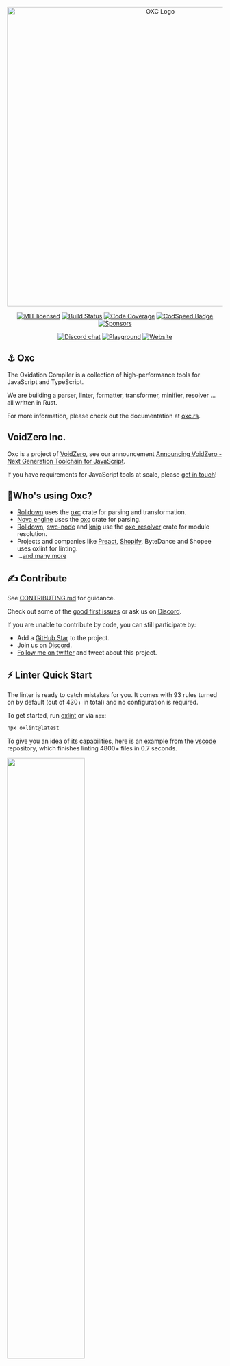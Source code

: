 <p align="center">
  <img alt="OXC Logo" src="https://cdn.jsdelivr.net/gh/oxc-project/oxc-assets/preview-universal.png" width="700">
</p>

<div align="center">

[![MIT licensed][license-badge]][license-url]
[![Build Status][ci-badge]][ci-url]
[![Code Coverage][code-coverage-badge]][code-coverage-url]
[![CodSpeed Badge](https://img.shields.io/endpoint?url=https://codspeed.io/badge.json)](https://codspeed.io/oxc-project/oxc)
[![Sponsors][sponsors-badge]][sponsors-url]

[![Discord chat][discord-badge]][discord-url]
[![Playground][playground-badge]][playground-url]
[![Website][website-badge]][website-url]

</div>

## ⚓ Oxc

The Oxidation Compiler is a collection of high-performance tools for JavaScript and TypeScript.

We are building a parser, linter, formatter, transformer, minifier, resolver ... all written in Rust.

For more information, please check out the documentation at [oxc.rs](https://oxc.rs).

## VoidZero Inc.

Oxc is a project of [VoidZero](https://voidzero.dev/), see our announcement [Announcing VoidZero - Next Generation Toolchain for JavaScript](https://voidzero.dev/blog).

If you have requirements for JavaScript tools at scale, please [get in touch](https://forms.gle/WQgjyzYJpwurpxWKA)!

## 🙋Who's using Oxc?

- [Rolldown] uses the [oxc][docs-oxc-url] crate for parsing and transformation.
- [Nova engine](https://trynova.dev) uses the [oxc][docs-oxc-url] crate for parsing.
- [Rolldown][rolldown], [swc-node](https://github.com/swc-project/swc-node) and [knip](https://github.com/webpro-nl/knip) use the [oxc_resolver][docs-resolver-url] crate for module resolution.
- Projects and companies like [Preact](https://github.com/preactjs/preact/blob/4c20c23c16dd60f380ce9fe98afc93041a7e1562/oxlint.json), [Shopify](https://oxc.rs/blog/2023-12-12-announcing-oxlint.html#_50-100-times-faster-than-eslint), ByteDance and Shopee uses oxlint for linting.
- ...[and many more](https://oxc.rs/docs/guide/projects.html)

## ✍️ Contribute

See [CONTRIBUTING.md](./CONTRIBUTING.md) for guidance.

Check out some of the [good first issues](https://github.com/oxc-project/oxc/contribute) or ask us on [Discord][discord-url].

If you are unable to contribute by code, you can still participate by:

- Add a [GitHub Star](https://github.com/oxc-project/oxc/stargazers) to the project.
- Join us on [Discord][discord-url].
- [Follow me on twitter](https://twitter.com/boshen_c) and tweet about this project.

## ⚡️ Linter Quick Start

The linter is ready to catch mistakes for you. It comes with 93 rules turned on by default (out of 430+ in total) and no configuration is required.

To get started, run [oxlint][npm-oxlint] or via `npx`:

```bash
npx oxlint@latest
```

To give you an idea of its capabilities, here is an example from the [vscode] repository, which finishes linting 4800+ files in 0.7 seconds.

<p float="left" align="left">
  <img src="https://cdn.jsdelivr.net/gh/oxc-project/oxc-assets/linter-screenshot.png" width="60%">
</p>

## ⚡️ Performance

- The parser aims to be the fastest Rust-based ready-for-production parser.
- The linter is more than 50 times faster than [ESLint], and scales with the number of CPU cores.

<p float="left" align="middle">
  <img src="https://raw.githubusercontent.com/Boshen/bench-javascript-parser-written-in-rust/main/bar-graph.svg" width="49%">
  <img src="https://raw.githubusercontent.com/Boshen/bench-javascript-linter/main/bar-graph.svg" width="49%">
</p>

## ⌨️ Rust, Node.js and Wasm Usage

### Rust

Individual crates are published, you may use them to build your own JavaScript tools.

- The umbrella crate [oxc][docs-oxc-url] exports all public crates from this repository.
- The AST and parser crates [oxc_ast][docs-ast-url] and [oxc_parser][docs-parser-url] are production ready.
- The resolver crate [oxc_resolver][docs-resolver-url] for module resolution is also production ready.
- Example usages of these crates can be found in their respective `crates/*/examples` directory.

While Rust has gained a reputation for its comparatively slower compilation speed,
we have dedicated significant effort to fine-tune the Rust compilation speed.
Our aim is to minimize any impact on your development workflow,
ensuring that developing your own Oxc based tools remains a smooth and efficient experience.

This is demonstrated by our [CI runs](https://github.com/oxc-project/oxc/actions/workflows/ci.yml?query=branch%3Amain),
where warm runs complete in 3 minutes.

### Node.js

- via napi: [oxc-parser][npm-napi-parser], [oxc-transform][npm-napi-transform]

### Wasm

- [@oxc-parser/wasm](https://www.npmjs.com/package/@oxc-parser/wasm)

---

## 🎯 Tools

- [AST and Parser](#-ast-and-parser)
- [Linter](#-linter)
- [Resolver](#-resolver)
- [Minifier](#-minifier)
- [Formatter](#-formatter)
- [Transformer](#-transformer)

### 🔸 AST and Parser

Oxc maintains its own AST and parser, which is by far the fastest and most conformant JavaScript and TypeScript (including JSX and TSX) parser written in Rust.

As the parser often represents a key performance bottleneck in JavaScript tooling,
any minor improvements can have a cascading effect on our downstream tools.
By developing our parser, we have the opportunity to explore and implement well-researched performance techniques.

While many existing JavaScript tools rely on [estree] as their AST specification,
a notable drawback is its abundance of ambiguous nodes.
This ambiguity often leads to confusion during development with [estree].

The Oxc AST differs slightly from the [estree] AST by removing ambiguous nodes and introducing distinct types.
For example, instead of using a generic [estree] `Identifier`,
the Oxc AST provides specific types such as `BindingIdentifier`, `IdentifierReference`, and `IdentifierName`.
This clear distinction greatly enhances the development experience by aligning more closely with the ECMAScript specification.

#### 🏆 Parser Performance

Our [benchmark][parser-benchmark] reveals that the Oxc parser surpasses the speed of the [swc] parser by approximately 3 times and the [Biome][biome] parser by 5 times.

<details>
  <summary>How is it so fast?</summary>
  <ul>
    <li>AST is allocated in a memory arena (<a href="https://crates.io/crates/bumpalo">bumpalo</a>) for fast AST memory allocation and deallocation.</li>
    <li>Short strings are inlined by <a href="https://crates.io/crates/compact_str">CompactString</a>.</li>
    <li>No other heap allocations are done except the above two.</li>
    <li>Scope binding, symbol resolution and some syntax errors are not done in the parser, they are delegated to the semantic analyzer.</li>
  </ul>
</details>

### 🔸 Linter

The linter embraces convention over configuration, eliminating the need for extensive configuration and plugin setup.
Unlike other linters like [ESLint], which often require intricate configurations and plugin installations (e.g. [@typescript-eslint]),
our linter only requires a single command that you can immediately run on your codebase:

```bash
npx oxlint@latest
```

#### 🏆 Linter Performance

The linter is 50 - 100 times faster than [ESLint] depending on the number of rules and number of CPU cores used.
It completes in less than a second for most codebases with a few hundred files and completes in a few seconds for
larger monorepos. See [bench-javascript-linter](https://github.com/Boshen/bench-javascript-linter) for details.

As an upside, the binary is approximately 5MB, whereas [ESLint] and its associated plugin dependencies can easily exceed 100.

You may also download the linter binary from the [latest release tag](https://github.com/oxc-project/oxc/releases/latest) as a standalone binary,
this lets you run the linter without a Node.js installation in your CI.

<details>
  <summary>How is it so fast?</summary>
  <ul>
    <li>Oxc parser is used.</li>
    <li>AST visit is a fast operation due to linear memory scan from the memory arena.</li>
    <li>Files are linted in a multi-threaded environment, so scales with the total number of CPU cores.</li>
    <li>Every single lint rule is tuned for performance.</li>
  </ul>
</details>

### 🔸 Resolver

Module resolution plays a crucial role in JavaScript tooling, especially for tasks like multi-file analysis or bundling. However, it can often become a performance bottleneck.
To address this, we developed [oxc_resolver][docs-resolver-url].

The resolver is production-ready and is currently being used in [Rolldown][rolldown]. Usage and examples can be found in its own [repository](https://github.com/oxc-project/oxc_resolver).

### 🔸 Transformer

A transformer is responsible for turning higher versions of ECMAScript to a lower version that can be used in older browsers.

TypeScript, React, ES6 transforms are complete.

[oxc-transform][npm-napi-transform] can be used for experimentation.

### 🔸 Isolated Declarations

[TypeScript Isolated Declarations Emit](https://devblogs.microsoft.com/typescript/announcing-typescript-5-5/#isolated-declarations) without using the TypeScript compiler.

Our [benchmark](https://github.com/oxc-project/bench-transformer) indicates that our implementation is at least 20 times faster than the TypeScript compiler.

The [npm package](https://www.npmjs.com/package/oxc-transform) or [crate](https://crates.io/crates/oxc_isolated_declarations) can be used for this task.

### 🔸 Minifier

JavaScript minification plays a crucial role in optimizing website performance as it reduces the amount of data sent to users,
resulting in faster page loads.
This holds tremendous economic value, particularly for e-commerce websites, where every second can equate to millions of dollars.

However, existing minifiers typically require a trade-off between compression quality and speed.
You have to choose between the slowest for the best compression or the fastest for less compression.
But what if we could develop a faster minifier without compromising on compression?

We are actively working on a prototype that aims to achieve this goal,
by porting all test cases from well-known minifiers such as [google-closure-compiler], [terser], [esbuild], and [tdewolff-minify].

Preliminary results indicate that we are on track to achieve our objectives.
With the Oxc minifier, you can expect faster minification times without sacrificing compression quality.

See [minification benchmarks](https://github.com/privatenumber/minification-benchmarks) for comparisons.

### 🔸 Formatter

While [prettier] has established itself as the de facto code formatter for JavaScript, there is a significant demand in the developer community for a less opinionated alternative. Recognizing this need, our ambition is to undertake research and development to create a new JavaScript formatter that offers increased flexibility and customization options.

The [prototype](https://github.com/oxc-project/oxc/tree/main/crates/oxc_formatter) is currently work in progress.

---

## 🧪Test Infrastructure

In Oxc, correctness and reliability are taken extremely seriously.

We spend half of our time on strengthening the test infrastructure to prevent problems from propagating to downstream tools.

[Test Infrastructure](https://oxc.rs/docs/learn/architecture/test.html) documents our test procedures:

- Conformance suite on Test262, Babel, TypeScript
- Lots of fuzzing
- Linter snapshot diagnostics
- oxlint ecosystem ci
- Idempotency testing
- Code coverage
- End to end 3000 top npm packages

---

## 📚 Learning Resources

- My small tutorial on [how to write a JavaScript Parser in Rust](https://oxc.rs/docs/learn/parser_in_rust/intro.html)
- My small article [Pursuit of Performance on Building a JavaScript Compiler](https://oxc.rs/docs/learn/performance.html)
- [And more](https://oxc.rs/docs/learn/references.html)

## 🤝 Credits

This project was incubated with the assistance of these exceptional mentors and their projects:

- [Biome][biome] - [@ematipico](https://github.com/ematipico)
- [Ruff][ruff] - [@charliermarsh](https://github.com/charliermarsh), [@MichaReiser](https://github.com/MichaReiser)
- [quick-lint-js](https://github.com/quick-lint/quick-lint-js) - [@strager](https://github.com/strager)
- [elm-review](https://package.elm-lang.org/packages/jfmengels/elm-review/latest) - [@jfmengels](https://github.com/jfmengels)

Special thanks go to

- [@domonji](https://github.com/domonji) for bootstrapping this project together, and also completing the TypeScript parser.
- [@tongtong-lu](https://github.com/tongtong-lu) and [@guan-wy](https://github.com/guan-wy) for designing the [project logo](https://github.com/oxc-project/oxc-assets).

## ❤ Who's [Sponsoring Oxc](https://github.com/sponsors/Boshen)?

<p align="center">
  <a href="https://github.com/sponsors/Boshen">
    <img src="https://raw.githubusercontent.com/Boshen/sponsors/main/sponsors.svg" alt="My sponsors" />
  </a>
</p>

## 📖 License

Oxc is free and open-source software licensed under the [MIT License](./LICENSE).

Oxc ports or copies code from other open source projects, their licenses are listed in [**Third-party library licenses**](./THIRD-PARTY-LICENSE).

[discord-badge]: https://img.shields.io/discord/1079625926024900739?logo=discord&label=Discord
[discord-url]: https://discord.gg/9uXCAwqQZW
[license-badge]: https://img.shields.io/badge/license-MIT-blue.svg
[license-url]: https://github.com/oxc-project/oxc/blob/main/LICENSE
[ci-badge]: https://github.com/oxc-project/oxc/actions/workflows/ci.yml/badge.svg?event=push&branch=main
[ci-url]: https://github.com/oxc-project/oxc/actions/workflows/ci.yml?query=event%3Apush+branch%3Amain
[npm-badge]: https://img.shields.io/npm/v/oxlint/latest?color=brightgreen
[npm-url]: https://www.npmjs.com/package/oxlint/v/latest
[code-size-badge]: https://img.shields.io/github/languages/code-size/oxc-project/oxc
[code-size-url]: https://github.com/oxc-project/oxc
[code-coverage-badge]: https://codecov.io/gh/oxc-project/oxc/graph/badge.svg?token=FVHEH0BQLJ
[code-coverage-url]: https://codecov.io/gh/oxc-project/oxc
[sponsors-badge]: https://img.shields.io/github/sponsors/Boshen
[sponsors-url]: https://github.com/sponsors/Boshen
[playground-badge]: https://img.shields.io/badge/Playground-blue?color=9BE4E0
[playground-url]: https://playground.oxc.rs/
[website-badge]: https://img.shields.io/badge/Website-blue
[website-url]: https://oxc.rs
[crate-oxc-url]: https://crates.io/crates/oxc
[crate-ast-url]: https://crates.io/crates/oxc_ast
[crate-parser-url]: https://crates.io/crates/oxc_parser
[docs-oxc-url]: https://docs.rs/oxc
[docs-ast-url]: https://docs.rs/oxc_ast
[docs-parser-url]: https://docs.rs/oxc_parser
[docs-resolver-url]: https://docs.rs/oxc_resolver
[Boshen]: https://github.com/boshen
[CompactString]: https://github.com/ParkMyCar/compact_str
[ESLint]: https://eslint.org/
[acorn]: https://github.com/acornjs/acorn
[babel]: https://babel.dev
[bumpalo]: https://docs.rs/bumpalo
[contributors]: https://github.com/oxc-project/oxc/graphs/contributors
[enhanced-resolve]: https://github.com/webpack/enhanced-resolve
[esbuild]: https://esbuild.github.io/
[eslint-plugin-import]: https://www.npmjs.com/package/eslint-plugin-import
[eslint-plugin-jest]: https://www.npmjs.com/package/eslint-plugin-jest
[estree]: https://github.com/estree/estree
[google-closure-compiler]: https://github.com/google/closure-compiler
[minification-benchmarks]: https://github.com/privatenumber/minification-benchmarks
[npm-napi-parser]: https://www.npmjs.com/package/oxc-parser
[npm-napi-transform]: https://www.npmjs.com/package/oxc-transform
[npm-oxlint]: https://www.npmjs.com/package/oxlint
[parser-benchmark]: https://github.com/Boshen/bench-javascript-parser-written-in-rust
[prettier]: https://prettier.io
[biome]: https://biomejs.dev/
[ruff]: https://beta.ruff.rs
[swc]: https://swc.rs
[tdewolff-minify]: https://github.com/tdewolff/minify
[terser]: https://terser.org
[vscode]: https://github.com/microsoft/vscode
[@typescript-eslint]: https://typescript-eslint.io
[rolldown]: https://rolldown.rs
